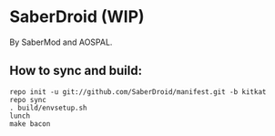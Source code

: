 SaberDroid (WIP)
================

By SaberMod and AOSPAL.

How to sync and build:
----------------------
    repo init -u git://github.com/SaberDroid/manifest.git -b kitkat
    repo sync
    . build/envsetup.sh
    lunch
    make bacon
